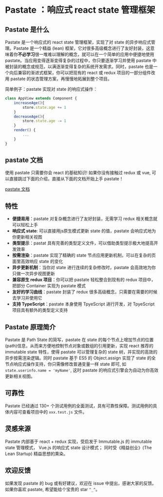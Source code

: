 
# Pastate ：响应式 react state 管理框架  

## Pastate 是什么
Pastate 是一个响应式的 react state 管理框架，实现了对 state 的异步响应式管理。Pastate 是一个精益 (lean) 框架，它对很多高级概念进行了友好封装，这意味着你**不必学习**很一堆难以理解的概念，就可以在一个简单的应用中便捷地使用 pastate。当应用变得逐渐变得复杂的过程中，你只要逐渐学习并使用 pastate 中被封装的概念或规范，以满逐渐变得复杂的系统开发需求。同时，pastate 也是一个向后兼容的渐进式框架，你可以把现有的 react 或 redux 项目的一部分组件改用 pastate 的状态管理方案，再慢慢地拓展到整个项目。  

简单例子：pastate 实现对 state 的响应式操作：  
```javascript
class AppView extends Component {
    increaseAge(){
        store.state.age += 1
    }
    decreaseAge(){
        store.state.age -= 1
    }
    render() {
        ...
    }
}
```

## pastate 文档
使用 pastate 只需要你会 react 的基础知识! 如果你没有接触过 redux 或 vue, 可以直接跳过下面的介绍，直接从下面的文档开始上手 pastate！  

[pastate 文档](https://github.com/BirdLeeSCUT/pastate/tree/master/docs/)  

## 特性
- **便捷易用**：pastate 对复杂概念进行了友好封装，无需学习 redux 相关概念就可以轻松上手
- **响应式 state**: 可以直接用js原生模式更新 state 的值，pastate 会响应式地为你更新相关视图
- **类型提示**：pastat 具有完善的类型定义文件，可以借助类型提示极大地提高开发效率
- **按需渲染**：pastate 实现了精确的 state 节点应用更新机制，可以在复杂的页面里高效响应 state 的变化
- **异步更新机制**：当你对 state 进行连续的复杂修改时，pastate 会高效地为你只做一次异步视图更新
- **兼容原生 redux 项目**：你可以把 pastate 轻松整合到现有的 redux 项目中，把部分 Container 实现为 pastate 模式
- **友好的学习曲线**：pastate 封装了 redux 很多高级概念，只需要在需要的时候去学习并使用它 
- **支持 TypeScript**：pastate 本身使用 TpyeScript 进行开发，对 TpyeScript 项目具有额外的类型定义支持

## Pastate 原理简介
Pastate 是 Path State 的简写，pastate 在 state 的每个节点上增加节点的位置(path)信息，从而来方便地控制节点对象或数组的引用更新，实现 react 推荐的 immutable state 特性，使得 pastate 可以管理复杂的 state 树，并实现的高效的异步按需渲染逻辑。同时 pastate 基于 ES5 的 Object.assign 实现了 state 的全节点响应式操作支持，你只需像修改普通变量一样 state 即可, 如 `state.userinfo.name = 'myName'`, 这时 pastate 的响应式引擎会为自动为你高效更新相关视图。

## 可靠性
Pastate 已经通过 130+ 个测试用例的全面测试，具有可靠性保障。测试用例的具体内容可查看项目中的 `xxx.test.js` 文件。

## 灵感来源
Pastate 内部基于 react + redux 实现，受启发于 Immutable.js 的 immutable state 管理模式， Vue.js 的响应式 state 设计模式； 同时受《精益创业》(The Lean Startup) 精益思想的熏染。

## 欢迎反馈
如果发现 pastate 的 bug 或有好建议，欢迎在 issue 中提出，感谢大家的反馈。如果你喜欢 pastate, 希望能给个宝贵的 star `^_^`。

